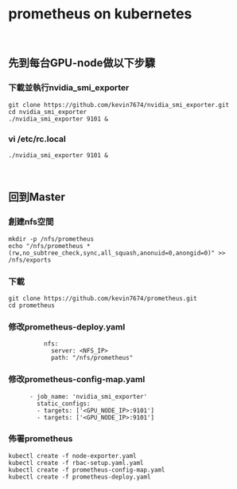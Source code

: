 # prometheus on kubernetes
   
   
   
## 先到每台GPU-node做以下步驟
### 下載並執行nvidia_smi_exporter
```
git clone https://github.com/kevin7674/nvidia_smi_exporter.git
cd nvidia_smi_exporter
./nvidia_smi_exporter 9101 &
```
### vi /etc/rc.local
```
./nvidia_smi_exporter 9101 &
```
   
   
   
## 回到Master
### 創建nfs空間
```
mkdir -p /nfs/prometheus
echo "/nfs/prometheus *(rw,no_subtree_check,sync,all_squash,anonuid=0,anongid=0)" >> /nfs/exports
```
### 下載
```
git clone https://github.com/kevin7674/prometheus.git
cd prometheus
```
### 修改prometheus-deploy.yaml
```
          nfs:
            server: <NFS_IP>
            path: "/nfs/prometheus"
```
### 修改prometheus-config-map.yaml
```
      - job_name: 'nvidia_smi_exporter'
        static_configs:
        - targets: ['<GPU_NODE_IP>:9101']
        - targets: ['<GPU_NODE_IP>:9101']
```
### 佈署prometheus
```
kubectl create -f node-exporter.yaml
kubectl create -f rbac-setup.yaml.yaml
kubectl create -f prometheus-config-map.yaml
kubectl create -f prometheus-deploy.yaml
```




